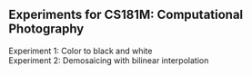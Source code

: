 ## Experiments for CS181M: Computational Photography
 
  
Experiment 1: Color to black and white   
Experiment 2: Demosaicing with bilinear interpolation   
